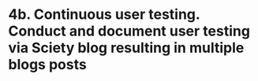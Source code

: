 # 4b. Continuous user testing. Conduct and document user testing via Sciety blog resulting in multiple blogs posts 